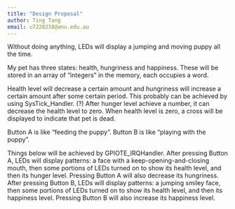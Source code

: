```yaml
---
title: "Design Proposal"
author: Ting Tang
email: u7228238@anu.edu.au
---
```


<!-- write your design proposal here -->

Without doing anything, LEDs will display a jumping and moving puppy all the time. 

My pet has three states: health, hungriness and happiness. These will be stored in an array of “integers” in the memory, each occupies a word.

Health level will decrease a certain amount and hungriness will increase a certain amount after some certain period. This probably can be achieved by using SysTick_Handler. (?) After hunger level achieve a number, it can decrease the health level to zero. When health level is zero, a cross will be displayed to indicate that pet is dead.

Button A is like “feeding the puppy”. Button B is like “playing with the puppy”.

Things below will be achieved by GPIOTE_IRQHandler.
After pressing Button A, LEDs will display patterns: a face with a keep-opening-and-closing mouth, then some portions of LEDs turned on to show its health level, and then its hunger level. Pressing Button A will also decrease its hungriness. 
After pressing Button B, LEDs will display patterns: a jumping smiley face, then some portions of LEDs turned on to show its health level, and then its happiness level. Pressing Button B will also increase its happiness level. 
